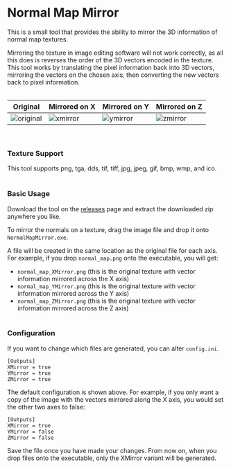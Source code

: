 # Normal Map Mirror

This is a small tool that provides the ability to mirror the 3D information of normal map textures.

Mirroring the texture in image editing software will not work correctly, as all this does is reverses the order of the 3D vectors encoded in the texture. This tool works by translating the pixel information back into 3D vectors, mirroring the vectors on the chosen axis, then converting the new vectors back to pixel information.  
&nbsp;

|Original|Mirrored on X|Mirrored on Y|Mirrored on Z|
|---|---|---|---|
|![original](https://github.com/Kizari/NormalMapMirror/assets/25322543/7a08fbd7-ee30-49b7-8f2a-067ffde85eeb)|![xmirror](https://github.com/Kizari/NormalMapMirror/assets/25322543/39062d5b-7b57-4b6f-a902-43923dc7eb17)|![ymirror](https://github.com/Kizari/NormalMapMirror/assets/25322543/abe45e4e-dc6a-43b8-8e28-b13cc42f8e0b)|![zmirror](https://github.com/Kizari/NormalMapMirror/assets/25322543/672dc262-6674-416d-a740-5dbd78281e40)|

&nbsp;

### Texture Support

This tool supports png, tga, dds, tif, tiff, jpg, jpeg, gif, bmp, wmp, and ico.  
&nbsp;

### Basic Usage

Download the tool on the [releases](https://github.com/Kizari/NormalMapMirror/releases/latest) page and extract the downloaded zip anywhere you like.

To mirror the normals on a texture, drag the image file and drop it onto `NormalMapMirror.exe`.

A file will be created in the same location as the original file for each axis. For example, if you drop `normal_map.png` onto the executable, you will get:
* `normal_map_XMirror.png` (this is the original texture with vector information mirrored across the X axis)
* `normal_map_YMirror.png` (this is the original texture with vector information mirrored across the Y axis)
* `normal_map_ZMirror.png` (this is the original texture with vector information mirrored across the Z axis)  
&nbsp;

### Configuration

If you want to change which files are generated, you can alter `config.ini`.

```
[Outputs]
XMirror = true
YMirror = true
ZMirror = true
```

The default configuration is shown above. For example, if you only want a copy of the image with the vectors mirrored along the X axis, you would set the other two axes to false:
```
[Outputs]
XMirror = true
YMirror = false
ZMirror = false
```

Save the file once you have made your changes. From now on, when you drop files onto the executable, only the XMirror variant will be generated.
